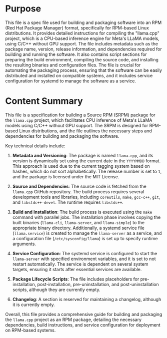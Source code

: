 # Purpose
This file is a spec file used for building and packaging software into an RPM (Red Hat Package Manager) format, specifically for RPM-based Linux distributions. It provides detailed instructions for compiling the "llama.cpp" project, which is a CPU-based inference engine for Meta's LLaMA models, using C/C++ without GPU support. The file includes metadata such as the package name, version, release information, and dependencies required for building and running the software. It also contains script sections for preparing the build environment, compiling the source code, and installing the resulting binaries and configuration files. The file is crucial for automating the packaging process, ensuring that the software can be easily distributed and installed on compatible systems, and it includes service configuration for systemd to manage the software as a service.
# Content Summary
This file is a specification for building a Source RPM (SRPM) package for the `llama.cpp` project, which facilitates CPU inference of Meta's LLaMA models using C/C++ without GPU support. The SRPM is designed for RPM-based Linux distributions, and the file outlines the necessary steps and dependencies for building and packaging the software.

Key technical details include:

1. **Metadata and Versioning**: The package is named `llama.cpp`, and its version is dynamically set using the current date in the `YYYYMMDD` format. This approach is used due to the current tagging system based on hashes, which do not sort alphabetically. The release number is set to `1`, and the package is licensed under the MIT License.

2. **Source and Dependencies**: The source code is fetched from the `llama.cpp` GitHub repository. The build process requires several development tools and libraries, including `coreutils`, `make`, `gcc-c++`, `git`, and `libstdc++-devel`. The runtime requires `libstdc++`.

3. **Build and Installation**: The build process is executed using the `make` command with parallel jobs. The installation phase involves copying the built binaries (`llama-cli`, `llama-server`, and `llama-simple`) to the appropriate binary directory. Additionally, a systemd service file (`llama.service`) is created to manage the `llama-server` as a service, and a configuration file (`/etc/sysconfig/llama`) is set up to specify runtime arguments.

4. **Service Configuration**: The systemd service is configured to start the `llama-server` with specified environment variables, and it is set to not restart automatically. The service is dependent on several system targets, ensuring it starts after essential services are available.

5. **Package Lifecycle Scripts**: The file includes placeholders for pre-installation, post-installation, pre-uninstallation, and post-uninstallation scripts, although they are currently empty.

6. **Changelog**: A section is reserved for maintaining a changelog, although it is currently empty.

Overall, this file provides a comprehensive guide for building and packaging the `llama.cpp` project as an RPM package, detailing the necessary dependencies, build instructions, and service configuration for deployment on RPM-based systems.
